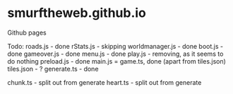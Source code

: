 # smurftheweb.github.io
Github pages

Todo:
roads.js - done
rStats.js - skipping
worldmanager.js - done
boot.js - done
gameover.js - done
menu.js - done
play.js - removing, as it seems to do nothing
preload.js - done
main.js = game.ts, done (apart from tiles.json)
tiles.json - ?
generate.ts - done

chunk.ts - split out from generate
heart.ts - split out from generate